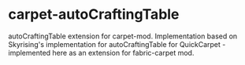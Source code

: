 # carpet-autoCraftingTable
autoCraftingTable extension for carpet-mod. Implementation based on Skyrising's implementation for autoCraftingTable for QuickCarpet - implemented here as an extension for fabric-carpet mod.
